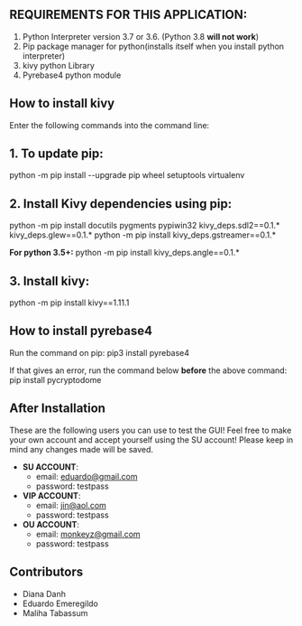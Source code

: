 ## REQUIREMENTS FOR THIS APPLICATION: ##

1. Python Interpreter version 3.7 or 3.6. (Python 3.8 **will not work**)
2. Pip package manager for python(installs itself when you install python interpreter) 
3. kivy python Library
4. Pyrebase4 python module

## How to install kivy
Enter the following commands into the command line:
## 1. To update pip: ##
python -m pip install --upgrade pip wheel setuptools virtualenv

## 2. Install Kivy dependencies using pip: ##
python -m pip install docutils pygments pypiwin32 kivy_deps.sdl2==0.1.* kivy_deps.glew==0.1.*
python -m pip install kivy_deps.gstreamer==0.1.*

**For python 3.5+:**
python -m pip install kivy_deps.angle==0.1.*

## 3. Install kivy: ##
python -m pip install kivy==1.11.1

## How to install pyrebase4
Run the command on pip:
pip3 install pyrebase4

If that gives an error, run the command below **before** the above command:
pip install pycryptodome

## After Installation
These are the following users you can use to test the GUI! Feel free to make your own account and accept yourself using the SU account! Please keep in mind any changes made will be saved.
* **SU ACCOUNT**: 
   * email: eduardo@gmail.com 
   * password: testpass
* **VIP ACCOUNT**: 
   * email: jin@aol.com 
   * password: testpass
* **OU ACCOUNT**: 
   * email: monkeyz@gmail.com 
   * password: testpass

## Contributors 
* Diana Danh
* Eduardo Emeregildo
* Maliha Tabassum
